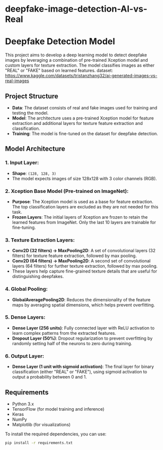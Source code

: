 # deepfake-image-detection-AI-vs-Real
# Deepfake Detection Model

This project aims to develop a deep learning model to detect deepfake images by leveraging a combination of pre-trained Xception model and custom layers for texture extraction. The model classifies images as either "REAL" or "FAKE" based on learned features.
dataset: https://www.kaggle.com/datasets/tristanzhang32/ai-generated-images-vs-real-images
## Project Structure

- **Data**: The dataset consists of real and fake images used for training and testing the model.
- **Model**: The architecture uses a pre-trained Xception model for feature extraction and additional layers for texture feature extraction and classification.
- **Training**: The model is fine-tuned on the dataset for deepfake detection.

## Model Architecture

### 1. Input Layer:
- **Shape**: `(128, 128, 3)`
- The model expects images of size 128x128 with 3 color channels (RGB).

### 2. Xception Base Model (Pre-trained on ImageNet):
- **Purpose**: The Xception model is used as a base for feature extraction. The top classification layers are excluded as they are not needed for this task.
- **Frozen Layers**: The initial layers of Xception are frozen to retain the learned features from ImageNet. Only the last 10 layers are trainable for fine-tuning.

### 3. Texture Extraction Layers:
- **Conv2D (32 filters) → MaxPooling2D**: A set of convolutional layers (32 filters) for texture feature extraction, followed by max pooling.
- **Conv2D (64 filters) → MaxPooling2D**: A second set of convolutional layers (64 filters) for further texture extraction, followed by max pooling.
- These layers help capture fine-grained texture details that are useful for distinguishing deepfakes.

### 4. Global Pooling:
- **GlobalAveragePooling2D**: Reduces the dimensionality of the feature maps by averaging spatial dimensions, which helps prevent overfitting.

### 5. Dense Layers:
- **Dense Layer (256 units)**: Fully connected layer with ReLU activation to learn complex patterns from the extracted features.
- **Dropout Layer (50%)**: Dropout regularization to prevent overfitting by randomly setting half of the neurons to zero during training.

### 6. Output Layer:
- **Dense Layer (1 unit with sigmoid activation)**: The final layer for binary classification (either "REAL" or "FAKE"), using sigmoid activation to output a probability between 0 and 1.

## Requirements

- Python 3.x
- TensorFlow (for model training and inference)
- Keras
- NumPy
- Matplotlib (for visualizations)

To install the required dependencies, you can use:

```bash
pip install -r requirements.txt
